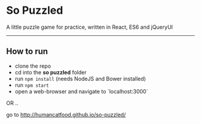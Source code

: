 # So Puzzled
A little puzzle game for practice, written in React, ES6 and jQueryUI 

---

## How to run

 - clone the repo
 - cd into the **so puzzled** folder
 - run `npm install` (needs NodeJS and Bower installed)
 - run `npm start`
 - open a web-browser and navigate to ´localhost:3000´

OR ..

go to http://humancatfood.github.io/so-puzzled/
